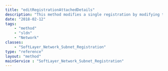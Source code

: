 ```yaml
---
title: "editRegistrationAttachedDetails"
description: "This method modifies a single registration by modifying the current [SoftLayer_Network_Subnet_Registration_Details](reference/datatypes/SoftLayer_Network_Subnet_Registration_Details) objects that are linked to that registration. "
date: "2018-02-12"
tags:
    - "method"
    - "sldn"
    - "Network"
classes:
    - "SoftLayer_Network_Subnet_Registration"
type: "reference"
layout: "method"
mainService : "SoftLayer_Network_Subnet_Registration"
---
```

